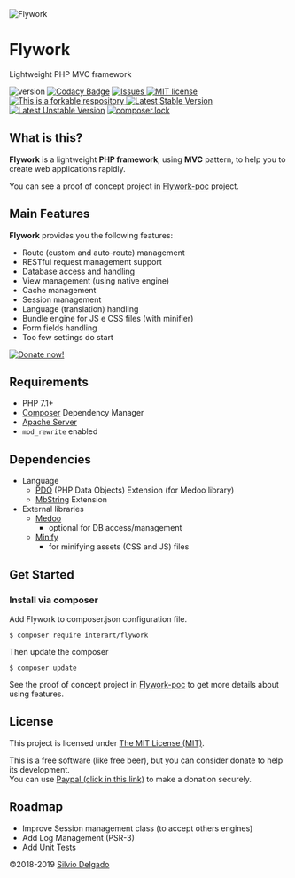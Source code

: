 <img src="https://www.interart.com/utils/logo-flywork2.png" alt="Flywork">

# Flywork
Lightweight PHP MVC framework

![version](https://img.shields.io/badge/version-2.0-green.svg?maxAge=2592000)
[![Codacy Badge](https://api.codacy.com/project/badge/Grade/d1ced1265dbb45b7ad5b82d072105ac9)](https://www.codacy.com/app/silviodelgado/flywork?utm_source=github.com&amp;utm_medium=referral&amp;utm_content=silviodelgado/flywork&amp;utm_campaign=Badge_Grade)
<a href="https://github.com/silviodelgado/flywork/issues">
  <img src="https://img.shields.io/github/issues/silviodelgado/flywork.svg" alt="Issues">
</a>
<a href="https://github.com/silviodelgado/flywork/blob/master/LICENSE">
  <img src="https://img.shields.io/github/license/silviodelgado/flywork.svg" alt="MIT license">
</a>
<a href="https://github.com/silviodelgado/flywork/">
  <img src="https://img.shields.io/badge/forkable-yes-green.svg" alt="This is a forkable respository">
</a>
[![Latest Stable Version](https://poser.pugx.org/interart/flywork/v/stable)](https://packagist.org/packages/interart/flywork)
[![Latest Unstable Version](https://poser.pugx.org/interart/flywork/v/unstable)](https://packagist.org/packages/interart/flywork)
[![composer.lock](https://poser.pugx.org/interart/flywork/composerlock)](https://packagist.org/packages/interart/flywork)

## What is this?

**Flywork** is a lightweight **PHP framework**, using **MVC** pattern, to help you to create web applications rapidly.

You can see a proof of concept project in [Flywork-poc](https://github.com/silviodelgado/flywork-poc) project.

## Main Features

**Flywork** provides you the following features:

* Route (custom and auto-route) management
* RESTful request management support
* Database access and handling
* View management (using native engine)
* Cache management
* Session management
* Language (translation) handling
* Bundle engine for JS e CSS files (with minifier)
* Form fields handling
* Too few settings do start

<a href="https://www.paypal.com/cgi-bin/webscr?cmd=_donations&business=U4XC3N7P7FV7L&item_name=Help+Flywork+development&currency_code=USD&source=url"><img src="https://www.paypalobjects.com/en_US/i/btn/btn_donateCC_LG.gif" alt="Donate now!"></a>

## Requirements

* PHP 7.1+
* [Composer](https://getcomposer.org/) Dependency Manager
* [Apache Server](https://httpd.apache.org/)
* ```mod_rewrite``` enabled

## Dependencies

* Language
  * [PDO](http://php.net/manual/pt_BR/book.pdo.php) (PHP Data Objects) Extension (for Medoo library)
  * [MbString](http://php.net/manual/en/book.mbstring.php) Extension
* External libraries
  * [Medoo](https://medoo.in)
    * optional for DB access/management
  * [Minify](https://www.minifier.org)
    * for minifying assets (CSS and JS) files

## Get Started

### Install via composer

Add Flywork to composer.json configuration file.

```
$ composer require interart/flywork
```

Then update the composer

```
$ composer update
```

See the proof of concept project in [Flywork-poc](https://github.com/silviodelgado/flywork-poc) to get more details about using features.


## License

This project is licensed under [The MIT License (MIT)](/LICENSE).

This is a free software (like free beer), but you can consider donate to help its development.<br>
You can use [Paypal (click in this link)](https://www.paypal.com/cgi-bin/webscr?cmd=_donations&business=U4XC3N7P7FV7L&item_name=Help+Flywork+development&currency_code=USD&source=url) to make a donation securely.

## Roadmap

* Improve Session management class (to accept others engines)
* Add Log Management (PSR-3)
* Add Unit Tests

&copy;2018-2019 [Silvio Delgado](https://www.silviodelgado.net)

